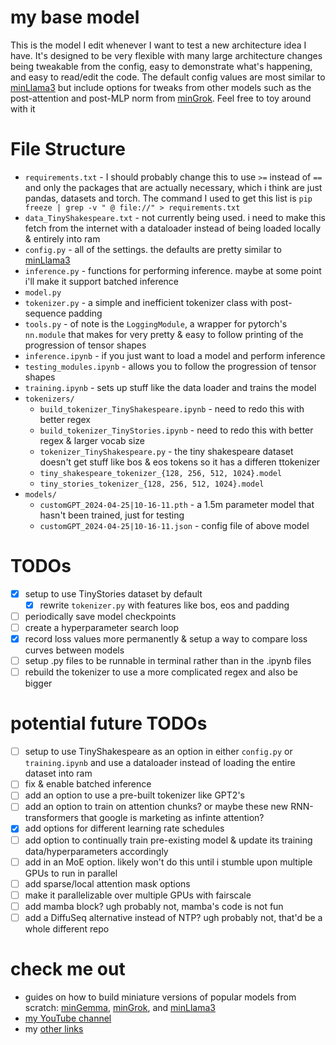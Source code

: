 # my base model
This is the model I edit whenever I want to test a new architecture idea I have. It's designed to be very flexible with many large architecture changes being tweakable from the config, easy to demonstrate what's happening, and easy to read/edit the code. The default config values are most similar to [minLlama3](https://github.com/evintunador/minLlama3) but include options for tweaks from other models such as the post-attention and post-MLP norm from [minGrok](https://github.com/evintunador/minGrok). Feel free to toy around with it

# File Structure
- `requirements.txt` - I should probably change this to use `>=` instead of `==` and only the packages that are actually necessary, which i think are just pandas, datasets and torch. The command I used to get this list is `pip freeze | grep -v " @ file://" > requirements.txt`
- `data_TinyShakespeare.txt` - not currently being used. i need to make this fetch from the internet with a dataloader instead of being loaded locally & entirely into ram
- `config.py` - all of the settings. the defaults are pretty similar to [minLlama3](https://github.com/evintunador/minLlama3)
- `inference.py` - functions for performing inference. maybe at some point i'll make it support batched inference
- `model.py`
- `tokenizer.py` - a simple and inefficient tokenizer class with post-sequence padding
- `tools.py` - of note is the `LoggingModule`, a wrapper for pytorch's `nn.module` that makes for very pretty & easy to follow printing of the progression of tensor shapes
- `inference.ipynb` - if you just want to load a model and perform inference
- `testing_modules.ipynb` - allows you to follow the progression of tensor shapes
- `training.ipynb` - sets up stuff like the data loader and trains the model
- `tokenizers/`
    - `build_tokenizer_TinyShakespeare.ipynb` - need to redo this with better regex
    - `build_tokenizer_TinyStories.ipynb` - need to redo this with better regex & larger vocab size
    - `tokenizer_TinyShakespeare.py` - the tiny shakespeare dataset doesn't get stuff like bos & eos tokens so it has a differen ttokenizer
    - `tiny_shakespeare_tokenizer_{128, 256, 512, 1024}.model`
    - `tiny_stories_tokenizer_{128, 256, 512, 1024}.model`
- `models/`
    - `customGPT_2024-04-25|10-16-11.pth` - a 1.5m parameter model that hasn't been trained, just for testing
    - `customGPT_2024-04-25|10-16-11.json` - config file of above model

# TODOs
- [x] setup to use TinyStories dataset by default
    - [x] rewrite `tokenizer.py` with features like bos, eos and padding
- [ ] periodically save model checkpoints
- [ ] create a hyperparameter search loop
- [x] record loss values more permanently & setup a way to compare loss curves between models
- [ ] setup .py files to be runnable in terminal rather than in the .ipynb files
- [ ] rebuild the tokenizer to use a more complicated regex and also be bigger

# potential future TODOs
- [ ] setup to use TinyShakespeare as an option in either `config.py` or `training.ipynb` and use a dataloader instead of loading the entire dataset into ram
- [ ] fix & enable batched inference
- [ ] add an option to use a pre-built tokenizer like GPT2's
- [ ] add an option to train on attention chunks? or maybe these new RNN-transformers that google is marketing as infinte attention? 
- [x] add options for different learning rate schedules
- [ ] add option to continually train pre-existing model & update its training data/hyperparameters accordingly
- [ ] add in an MoE option. likely won't do this until i stumble upon multiple GPUs to run in parallel
- [ ] add sparse/local attention mask options
- [ ] make it parallelizable over multiple GPUs with fairscale
- [ ] add mamba block? ugh probably not, mamba's code is not fun
- [ ] add a DiffuSeq alternative instead of NTP? ugh probably not, that'd be a whole different repo

# check me out
- guides on how to build miniature versions of popular models from scratch: [minGemma](https://github.com/evintunador/minGemma), [minGrok](https://github.com/evintunador/minGrok), and [minLlama3](https://github.com/evintunador/minLlama3)
- [my YouTube channel](https://www.youtube.com/@Tunadorable)
- my [other links](https://linktr.ee/tunadorable)